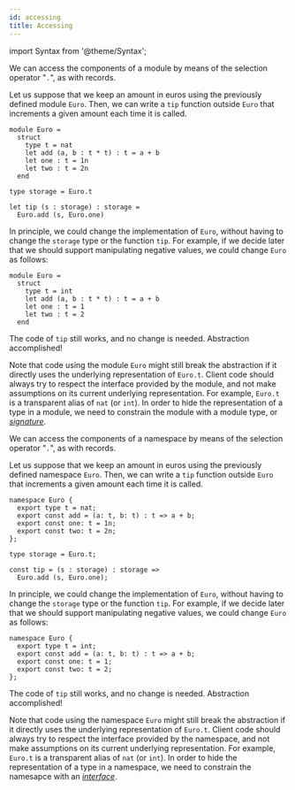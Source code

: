 ```yaml
---
id: accessing
title: Accessing
---
```


import Syntax from '@theme/Syntax';

<Syntax syntax="cameligo">

We can access the components of a module by means of the selection
operator "`.`", as with records.

Let us suppose that we keep an amount in euros using the previously
defined module `Euro`. Then, we can write a `tip` function outside
`Euro` that increments a given amount each time it is called.

```cameligo group=Euro
module Euro =
  struct
    type t = nat
    let add (a, b : t * t) : t = a + b
    let one : t = 1n
    let two : t = 2n
  end

type storage = Euro.t

let tip (s : storage) : storage =
  Euro.add (s, Euro.one)
```

In principle, we could change the implementation of `Euro`, without
having to change the `storage` type or the function `tip`. For
example, if we decide later that we should support manipulating
negative values, we could change `Euro` as follows:

```cameligo group=module_accessing
module Euro =
  struct
    type t = int
    let add (a, b : t * t) : t = a + b
    let one : t = 1
    let two : t = 2
  end
```

The code of `tip` still works, and no change is needed. Abstraction
accomplished!

Note that code using the module `Euro` might still break the
abstraction if it directly uses the underlying representation of
`Euro.t`. Client code should always try to respect the interface
provided by the module, and not make assumptions on its current
underlying representation. For example, `Euro.t` is a transparent
alias of `nat` (or `int`). In order to hide the representation of a
type in a module, we need to constrain the module with a module type,
or [*signature*](../signatures/declaring.md).

</Syntax>


<Syntax syntax="jsligo">

We can access the components of a namespace by means of the selection
operator "`.`", as with records.

Let us suppose that we keep an amount in euros using the previously
defined namespace `Euro`. Then, we can write a `tip` function outside
`Euro` that increments a given amount each time it is called.

```jsligo group=Euro
namespace Euro {
  export type t = nat;
  export const add = (a: t, b: t) : t => a + b;
  export const one: t = 1n;
  export const two: t = 2n;
};

type storage = Euro.t;

const tip = (s : storage) : storage =>
  Euro.add (s, Euro.one);
```

In principle, we could change the implementation of `Euro`, without
having to change the `storage` type or the function `tip`. For
example, if we decide later that we should support manipulating
negative values, we could change `Euro` as follows:

```jsligo group=module_accessing
namespace Euro {
  export type t = int;
  export const add = (a: t, b: t) : t => a + b;
  export const one: t = 1;
  export const two: t = 2;
};
```

The code of `tip` still works, and no change is needed. Abstraction
accomplished!

Note that code using the namespace `Euro` might still break the
abstraction if it directly uses the underlying representation of
`Euro.t`. Client code should always try to respect the interface
provided by the namespace, and not make assumptions on its current
underlying representation. For example, `Euro.t` is a transparent
alias of `nat` (or `int`). In order to hide the representation of a
type in a namespace, we need to constrain the namesapce with an
[*interface*](../signatures/declaring.md).

</Syntax>
